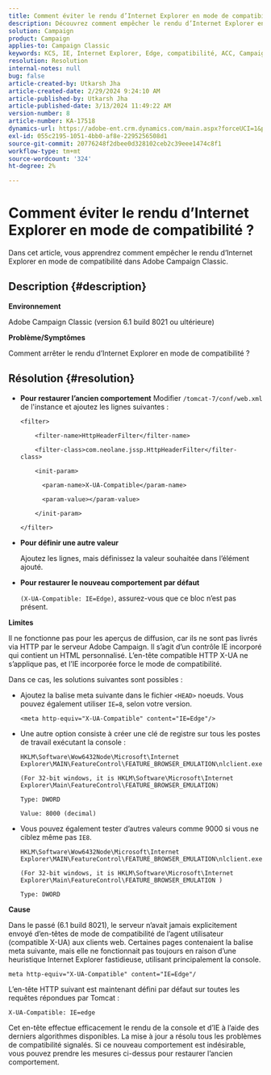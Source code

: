 ```yaml
---
title: Comment éviter le rendu d’Internet Explorer en mode de compatibilité ?
description: Découvrez comment empêcher le rendu d’Internet Explorer en mode de compatibilité dans Adobe Campaign Classic.
solution: Campaign
product: Campaign
applies-to: Campaign Classic
keywords: KCS, IE, Internet Explorer, Edge, compatibilité, ACC, Campaign Classic
resolution: Resolution
internal-notes: null
bug: false
article-created-by: Utkarsh Jha
article-created-date: 2/29/2024 9:24:10 AM
article-published-by: Utkarsh Jha
article-published-date: 3/13/2024 11:49:22 AM
version-number: 8
article-number: KA-17518
dynamics-url: https://adobe-ent.crm.dynamics.com/main.aspx?forceUCI=1&pagetype=entityrecord&etn=knowledgearticle&id=3f94054a-e4d6-ee11-9079-6045bd0067ea
exl-id: 055c2195-1051-4bb0-af8e-2295256508d1
source-git-commit: 20776248f2dbee0d328102ceb2c39eee1474c8f1
workflow-type: tm+mt
source-wordcount: '324'
ht-degree: 2%

---
```


# Comment éviter le rendu d’Internet Explorer en mode de compatibilité ?


Dans cet article, vous apprendrez comment empêcher le rendu d’Internet Explorer en mode de compatibilité dans Adobe Campaign Classic.

## Description {#description}


<b>Environnement</b>

Adobe Campaign Classic (version 6.1 build 8021 ou ultérieure)

<b>Problème/Symptômes</b>

Comment arrêter le rendu d’Internet Explorer en mode de compatibilité ?


## Résolution {#resolution}


- <b>Pour restaurer l’ancien comportement</b>
Modifier `/tomcat-7/conf/web.xml` de l&#39;instance et ajoutez les lignes suivantes :


  ```
  <filter>
  
      <filter-name>HttpHeaderFilter</filter-name>
  
      <filter-class>com.neolane.jssp.HttpHeaderFilter</filter-
  class>
  
      <init-param>
  
        <param-name>X-UA-Compatible</param-name>
  
        <param-value></param-value>
  
      </init-param>
  
  </filter>
  ```




- <b>Pour définir une autre valeur</b>

  Ajoutez les lignes, mais définissez la valeur souhaitée dans l’élément ajouté.
- <b>Pour restaurer le nouveau comportement par défaut</b>

  `(X-UA-Compatible: IE=Edge)`, assurez-vous que ce bloc n’est pas présent.


<b>Limites</b>

Il ne fonctionne pas pour les aperçus de diffusion, car ils ne sont pas livrés via HTTP par le serveur Adobe Campaign. Il s’agit d’un contrôle IE incorporé qui contient un HTML personnalisé. L’en-tête compatible HTTP X-UA ne s’applique pas, et l’IE incorporée force le mode de compatibilité.

Dans ce cas, les solutions suivantes sont possibles :

- Ajoutez la balise meta suivante dans le fichier `<HEAD>` noeuds. Vous pouvez également utiliser `IE=8`, selon votre version.


  ```
  <meta http-equiv="X-UA-Compatible" content="IE=Edge"/>
  ```




- Une autre option consiste à créer une clé de registre sur tous les postes de travail exécutant la console :


  ```
  HKLM\Software\Wow6432Node\Microsoft\Internet Explorer\MAIN\FeatureControl\FEATURE_BROWSER_EMULATION\nlclient.exe
  
  (For 32-bit windows, it is HKLM\Software\Microsoft\Internet Explorer\Main\FeatureControl\FEATURE_BROWSER_EMULATION)
  
  Type: DWORD
  
  Value: 8000 (decimal)
  ```




- Vous pouvez également tester d’autres valeurs comme 9000 si vous ne ciblez même pas `IE8`.

  ```
  HKLM\Software\Wow6432Node\Microsoft\Internet Explorer\MAIN\FeatureControl\FEATURE_BROWSER_EMULATION\nlclient.exe
  
  (For 32-bit windows, it is HKLM\Software\Microsoft\Internet Explorer\Main\FeatureControl\FEATURE_BROWSER_EMULATION )
  
  Type: DWORD
  ```


<b>Cause</b>

Dans le passé (6.1 build  8021), le serveur n’avait jamais explicitement envoyé d’en-têtes de mode de compatibilité de l’agent utilisateur (compatible X-UA) aux clients web. Certaines pages contenaient la balise meta suivante, mais elle ne fonctionnait pas toujours en raison d’une heuristique Internet Explorer fastidieuse, utilisant principalement la console.


```
meta http-equiv="X-UA-Compatible" content="IE=Edge"/
```


L’en-tête HTTP suivant est maintenant défini par défaut sur toutes les requêtes répondues par Tomcat :


```
X-UA-Compatible: IE=edge
```


Cet en-tête effectue efficacement le rendu de la console et d’IE à l’aide des derniers algorithmes disponibles. La mise à jour a résolu tous les problèmes de compatibilité signalés. Si ce nouveau comportement est indésirable, vous pouvez prendre les mesures ci-dessus pour restaurer l’ancien comportement.
